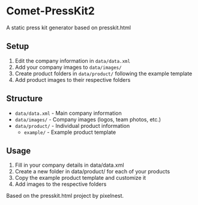 # Comet-PressKit2

A static press kit generator based on presskit.html

## Setup

1. Edit the company information in `data/data.xml`
2. Add your company images to `data/images/`
3. Create product folders in `data/product/` following the example template
4. Add product images to their respective folders

## Structure

- `data/data.xml` - Main company information
- `data/images/` - Company images (logos, team photos, etc.)
- `data/product/` - Individual product information
  - `example/` - Example product template

## Usage

1. Fill in your company details in data/data.xml
2. Create a new folder in data/product/ for each of your products
3. Copy the example product template and customize it
4. Add images to the respective folders

Based on the presskit.html project by pixelnest.